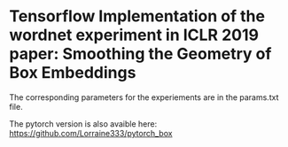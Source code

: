# Tensorflow Implementation of the wordnet experiment in ICLR 2019 paper: Smoothing the Geometry of Box Embeddings
The corresponding parameters for the experiements are in the params.txt file. 

The pytorch version is also avaible here: https://github.com/Lorraine333/pytorch_box

